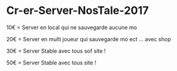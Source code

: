 # Cr-er-Server-NosTale-2017

10€ = Server en local qui ne sauvegarde aucune mo

20€ = Server en multi joueur qui sauvegarde mo ect ... avec shop

30€ = Server Stable avec tous sof site !

50€ = Server Stable avec tous site !
